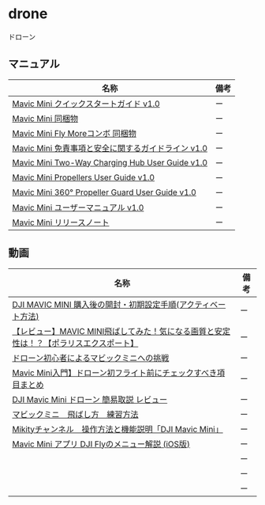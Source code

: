 # drone
ドローン

## マニュアル

|  名称  | 備考  |
| ----- | ----- |
| [Mavic Mini クイックスタートガイド v1.0](https://github.com/remaps-jp/drone/blob/main/mavic_mini/manual/Mavic_Mini_Quick_Start_Guide.pdf)  |  ー  |
| [Mavic Mini 同梱物](https://github.com/remaps-jp/drone/blob/main/mavic_mini/manual/Mavic_Mini_In_the_Box_JP.pdf)  |  ー  |
| [Mavic Mini Fly Moreコンボ 同梱物](https://github.com/remaps-jp/drone/blob/main/mavic_mini/manual/Mavic_Mini_Fly_More_Combo_In_the_Box-JP.pdf)  |  ー  |
| [Mavic Mini 免責事項と安全に関するガイドライン v1.0](https://github.com/remaps-jp/drone/blob/main/mavic_mini/manual/Mavic_Mini_Disclaimer_and_Safety_Guidelines_JP.pdf)  |  ー  |
| [Mavic Mini Two-Way Charging Hub User Guide v1.0](https://github.com/remaps-jp/drone/blob/main/mavic_mini/manual/Mavic_Mini_Two-Way_Charging_Hub_User_Guide_v1.0_multi.pdf)  |  ー  |
| [Mavic Mini Propellers User Guide v1.0](https://github.com/remaps-jp/drone/blob/main/mavic_mini/manual/Mavic_Mini_Propellers_User_Guide.pdf)  |  ー  |
| [Mavic Mini 360° Propeller Guard User Guide v1.0](https://github.com/remaps-jp/drone/blob/main/mavic_mini/manual/Mavic_Mini_360%C2%B0_Propeller_Guard_User_Guide.pdf)  |  ー  |
| [Mavic Mini ユーザーマニュアル v1.0](https://github.com/remaps-jp/drone/blob/main/mavic_mini/manual/Mavic_Mini_User_Manual_v1.0_JP1.pdf)  |  ー  |
| [Mavic Mini リリースノート](https://github.com/remaps-jp/drone/blob/main/mavic_mini/manual/Mavic_Mini_Release_Notes_jp.pdf)  |  ー  |

## 動画

|  名称  | 備考  |
| ----- | ----- |
| [DJI MAVIC MINI 購入後の開封・初期設定手順(アクティベート方法)](https://www.youtube.com/watch?v=ywtNZuBe2Rk&t=56s)  |  ー  |
| [【レビュー】MAVIC MINI飛ばしてみた！気になる画質と安定性は！？【ポラリスエクスポート】](https://www.youtube.com/watch?v=-PoRn5WtVqc)  |  ー  |
| [ドローン初心者によるマビックミニへの挑戦](https://www.youtube.com/watch?v=WEvjyCRaZ5M)  |  ー  |
| [Mavic Mini入門】ドローン初フライト前にチェックすべき項目まとめ](https://www.youtube.com/watch?v=kZiHI-ivN-E)  |  ー  |
| [DJI Mavic Mini ドローン 簡易取説 レビュー](https://www.youtube.com/watch?v=rcoVSc2ECIQ)  |  ー  |
| [マビックミニ　飛ばし方　練習方法](https://www.youtube.com/watch?v=OwZfBLYeVSc)  |  ー  |
| [Mikityチャンネル　操作方法と機能説明「DJI Mavic Mini」](https://www.youtube.com/watch?v=-wS4ieuASF0)  |  ー  |
| [Mavic Mini アプリ DJI Flyのメニュー解説 (iOS版)](https://www.youtube.com/watch?v=5d9_yFCcBo0)  |  ー  |
| []()  |  ー  |
| []()  |  ー  |
| []()  |  ー  |

